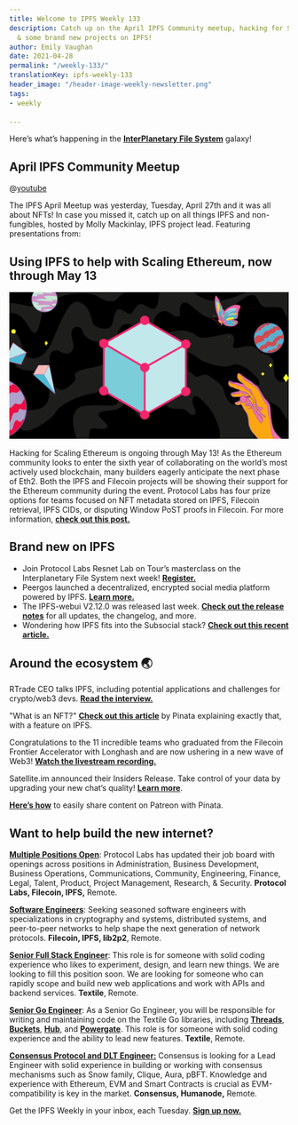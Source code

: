 ```yaml
---
title: Welcome to IPFS Weekly 133
description: Catch up on the April IPFS Community meetup, hacking for Scaling Ethereum,
  & some brand new projects on IPFS!
author: Emily Vaughan
date: 2021-04-28
permalink: "/weekly-133/"
translationKey: ipfs-weekly-133
header_image: "/header-image-weekly-newsletter.png"
tags:
- weekly

---
```

Here’s what’s happening in the [**InterPlanetary File System**](https://ipfs.io/) galaxy!

## April IPFS Community Meetup

@[youtube](JUaq7YnTj1I)

The IPFS April Meetup was yesterday, Tuesday, April 27th and it was all about NFTs! In case you missed it, catch up on all things IPFS and non-fungibles, hosted by Molly Mackinlay, IPFS project lead. Featuring presentations from:


## Using IPFS to help with Scaling Ethereum, now through May 13

![](../assets/2021-04-14-cardheader-scaling-ethereum-1459531d.png)

Hacking for Scaling Ethereum is ongoing through May 13! As the Ethereum community looks to enter the sixth year of collaborating on the world’s most actively used blockchain, many builders eagerly anticipate the next phase of Eth2. Both the IPFS and Filecoin projects will be showing their support for the Ethereum community during the event. Protocol Labs has four prize options for teams focused on NFT metadata stored on IPFS, Filecoin retrieval, IPFS CIDs, or disputing Window PoST proofs in Filecoin. For more information, [**check out this post.**](https://blog.ipfs.io/2021-04-14-scaling-ethereum/)

## Brand new on IPFS

* Join Protocol Labs Resnet Lab on Tour’s masterclass on the Interplanetary File System next week! [**Register.**](https://holonglobalinvestments.typeform.com/to/dbbP5FQL)
* Peergos launched a decentralized, encrypted social media platform powered by IPFS. [**Learn more.**](https://peergos.org/posts/decentralized-social-media)
* The IPFS-webui V2.12.0 was released last week. [**Check out the release notes**](https://github.com/ipfs/ipfs-webui/releases/tag/v2.12.0) for all updates, the changelog, and more.
* Wondering how IPFS fits into the Subsocial stack? [**Check out this recent article.**](https://app.subsocial.network/3965/how-ipfs-fits-into-the-subsocial-stack-15671)

## Around the ecosystem 🌏

RTrade CEO talks IPFS, including potential applications and challenges for crypto/web3 devs. [**Read the interview.**](https://dashbrokerreview.com/rtrade-ceo-talks-interplanetary-file-system-ipfs-potential-applications-challenges-of-good-user-experience-for-crypto-web3-devs-eth-2-0-ens-domains/)  
  
"What is an NFT?" [**Check out this article**](https://medium.com/pinata/what-is-an-nft-2241d4c0a060) by Pinata explaining exactly that, with a feature on IPFS.   
  
Congratulations to the 11 incredible teams who graduated from the Filecoin Frontier Accelerator with Longhash and are now ushering in a new wave of Web3! [**Watch the livestream recording.**](https://www.youtube.com/watch?v=-lwttk-HsoQ)  
  
Satellite.im announced their Insiders Release. Take control of your data by upgrading your new chat’s quality! [**Learn more**](https://satellite.im/).  
  
[**Here’s how**](https://medium.com/pinata/how-to-easily-share-content-on-patreon-with-pinata-aa8682f2ee0c) to easily share content on Patreon with Pinata.

## Want to help build the new internet?

[**Multiple Positions Open**](https://jobs.lever.co/protocol): Protocol Labs has updated their job board with openings across positions in Administration, Business Development, Business Operations, Communications, Community, Engineering, Finance, Legal, Talent, Product, Project Management, Research, & Security. **Protocol Labs, Filecoin, IPFS,** Remote.

[**Software Engineers**](https://jobs.lever.co/protocol): Seeking seasoned software engineers with specializations in cryptography and systems, distributed systems, and peer-to-peer networks to help shape the next generation of network protocols. **Filecoin, IPFS, lib2p2**, Remote.

[**Senior Full Stack Engineer**](https://textile.breezy.hr/p/d59ca1308346-senior-full-stack-engineer): This role is for someone with solid coding experience who likes to experiment, design, and learn new things. We are looking to fill this position soon. We are looking for someone who can rapidly scope and build new web applications and work with APIs and backend services. **Textile**, Remote.

[**Senior Go Engineer**](https://textile.breezy.hr/p/421d4f71a227-senior-go-engineer): As a Senior Go Engineer, you will be responsible for writing and maintaining code on the Textile Go libraries, including [**Threads**](https://github.com/textileio/go-threads), [**Buckets**](https://github.com/textileio/go-buckets), [**Hub**](https://github.com/textileio/textile), and [**Powergate**](https://github.com/textileio/powergate). This role is for someone with solid coding experience and the ability to lead new features. **Textile**, Remote.

[**Consensus Protocol and DLT Engineer:**](https://angel.co/company/humanode-2/jobs/1265884-consensus-protocol-and-dlt-engineer) Consensus is looking for a Lead Engineer with solid experience in building or working with consensus mechanisms such as Snow family, Clique, Aura, pBFT. Knowledge and experience with Ethereum, EVM and Smart Contracts is crucial as EVM-compatibility is key in the market. **Consensus, Humanode,** Remote.

Get the IPFS Weekly in your inbox, each Tuesday. [**Sign up now.**](https://ipfs.us4.list-manage.com/subscribe?u=25473244c7d18b897f5a1ff6b&id=cad54b2230)